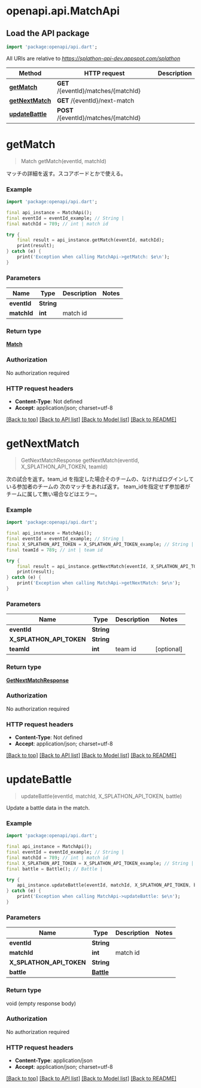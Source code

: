 # openapi.api.MatchApi

## Load the API package
```dart
import 'package:openapi/api.dart';
```

All URIs are relative to *https://splathon-api-dev.appspot.com/splathon*

Method | HTTP request | Description
------------- | ------------- | -------------
[**getMatch**](MatchApi.md#getmatch) | **GET** /{eventId}/matches/{matchId} | 
[**getNextMatch**](MatchApi.md#getnextmatch) | **GET** /{eventId}/next-match | 
[**updateBattle**](MatchApi.md#updatebattle) | **POST** /{eventId}/matches/{matchId} | 


# **getMatch**
> Match getMatch(eventId, matchId)



マッチの詳細を返す。スコアボードとかで使える。

### Example
```dart
import 'package:openapi/api.dart';

final api_instance = MatchApi();
final eventId = eventId_example; // String | 
final matchId = 789; // int | match id

try {
    final result = api_instance.getMatch(eventId, matchId);
    print(result);
} catch (e) {
    print('Exception when calling MatchApi->getMatch: $e\n');
}
```

### Parameters

Name | Type | Description  | Notes
------------- | ------------- | ------------- | -------------
 **eventId** | **String**|  | 
 **matchId** | **int**| match id | 

### Return type

[**Match**](Match.md)

### Authorization

No authorization required

### HTTP request headers

 - **Content-Type**: Not defined
 - **Accept**: application/json; charset=utf-8

[[Back to top]](#) [[Back to API list]](../README.md#documentation-for-api-endpoints) [[Back to Model list]](../README.md#documentation-for-models) [[Back to README]](../README.md)

# **getNextMatch**
> GetNextMatchResponse getNextMatch(eventId, X_SPLATHON_API_TOKEN, teamId)



次の試合を返す。team_id を指定した場合そのチームの、なければログインしている参加者のチームの 次のマッチをあれば返す。 team_idを指定せず参加者がチームに属して無い場合などはエラー。

### Example
```dart
import 'package:openapi/api.dart';

final api_instance = MatchApi();
final eventId = eventId_example; // String | 
final X_SPLATHON_API_TOKEN = X_SPLATHON_API_TOKEN_example; // String | 
final teamId = 789; // int | team id

try {
    final result = api_instance.getNextMatch(eventId, X_SPLATHON_API_TOKEN, teamId);
    print(result);
} catch (e) {
    print('Exception when calling MatchApi->getNextMatch: $e\n');
}
```

### Parameters

Name | Type | Description  | Notes
------------- | ------------- | ------------- | -------------
 **eventId** | **String**|  | 
 **X_SPLATHON_API_TOKEN** | **String**|  | 
 **teamId** | **int**| team id | [optional] 

### Return type

[**GetNextMatchResponse**](GetNextMatchResponse.md)

### Authorization

No authorization required

### HTTP request headers

 - **Content-Type**: Not defined
 - **Accept**: application/json; charset=utf-8

[[Back to top]](#) [[Back to API list]](../README.md#documentation-for-api-endpoints) [[Back to Model list]](../README.md#documentation-for-models) [[Back to README]](../README.md)

# **updateBattle**
> updateBattle(eventId, matchId, X_SPLATHON_API_TOKEN, battle)



Update a battle data in the match.

### Example
```dart
import 'package:openapi/api.dart';

final api_instance = MatchApi();
final eventId = eventId_example; // String | 
final matchId = 789; // int | match id
final X_SPLATHON_API_TOKEN = X_SPLATHON_API_TOKEN_example; // String | 
final battle = Battle(); // Battle | 

try {
    api_instance.updateBattle(eventId, matchId, X_SPLATHON_API_TOKEN, battle);
} catch (e) {
    print('Exception when calling MatchApi->updateBattle: $e\n');
}
```

### Parameters

Name | Type | Description  | Notes
------------- | ------------- | ------------- | -------------
 **eventId** | **String**|  | 
 **matchId** | **int**| match id | 
 **X_SPLATHON_API_TOKEN** | **String**|  | 
 **battle** | [**Battle**](Battle.md)|  | 

### Return type

void (empty response body)

### Authorization

No authorization required

### HTTP request headers

 - **Content-Type**: application/json
 - **Accept**: application/json; charset=utf-8

[[Back to top]](#) [[Back to API list]](../README.md#documentation-for-api-endpoints) [[Back to Model list]](../README.md#documentation-for-models) [[Back to README]](../README.md)

